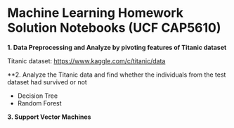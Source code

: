 # Machine Learning Homework Solution Notebooks (UCF CAP5610)

**1. Data Preprocessing and Analyze by pivoting features of Titanic dataset**

   Titanic dataset: https://www.kaggle.com/c/titanic/data
   
**2. Analyze the Titanic data and find whether the individuals from the test dataset had survived or not 

   - Decision Tree  
   - Random Forest

**3. Support Vector Machines**

